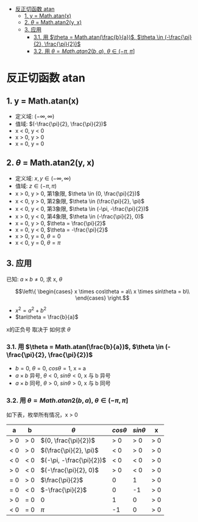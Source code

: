 - [反正切函数 atan](#反正切函数-atan)
  - [1. y = Math.atan(x)](#1-y--mathatanx)
  - [2. $\theta$ = Math.atan2(y, x)](#2-theta--mathatan2y-x)
  - [3. 应用](#3-应用)
    - [3.1. 用 $\theta = Math.atan(\frac{b}{a})$, $\theta \in  (-\frac{\pi}{2}, \frac{\pi}{2})$](#31-用-theta--mathatanfracba-theta-in---fracpi2-fracpi2)
    - [3.2. 用 $\theta = Math.atan2(b, a)$, $\theta \in  (-\pi, \pi]$](#32-用-theta--mathatan2b-a-theta-in---pi-pi)

# 反正切函数 atan

## 1. y = Math.atan(x)

+ 定义域: $(-\infty, \infty)$
+ 值域: $(-\frac{\pi}{2}, \frac{\pi}{2})$
+ x < 0, y < 0
+ x > 0, y > 0
+ x = 0, y = 0

## 2. $\theta$ = Math.atan2(y, x)

+ 定义域: $x, y \in (-\infty, \infty)$
+ 值域: $z \in (-\pi, \pi)$
+ x > 0, y > 0, 第1象限, $\theta \in (0, \frac{\pi}{2})$
+ x < 0, y > 0, 第2象限, $\theta \in (\frac{\pi}{2}, \pi)$
+ x < 0, y < 0, 第3象限, $\theta \in (-\pi, -\frac{\pi}{2})$
+ x > 0, y < 0, 第4象限, $\theta \in (-\frac{\pi}{2}, 0)$
+ x = 0, y > 0, $\theta = \frac{\pi}{2}$
+ x = 0, y < 0, $\theta = -\frac{\pi}{2}$
+ x > 0, y = 0, $\theta = 0$
+ x < 0, y = 0, $\theta = \pi$

## 3. 应用

已知: $a \times b \ne 0$, 求 x, $\theta$

$$\left\{
    \begin{cases}
        x \times cos\theta = a\\ 
        x \times sin\theta = b\\ 
    \end{cases}
\right.$$

+ $x^2=a^2+b^2$
+ $tan\theta = \frac{b}{a}$

x的正负号 取决于 如何求 $\theta$

### 3.1. 用 $\theta = Math.atan(\frac{b}{a})$, $\theta \in  (-\frac{\pi}{2}, \frac{\pi}{2})$

+ $b = 0$, $\theta = 0$, $cos\theta = 1$, x = a
+ $a \times b$ 异号, $\theta \lt 0$, $sin\theta \lt 0$, x 与 b 异号
+ $a \times b$ 同号, $\theta \gt 0$, $sin\theta \gt 0$, x 与 b 同号

### 3.2. 用 $\theta = Math.atan2(b, a)$, $\theta \in  (-\pi, \pi]$

如下表，枚举所有情况，x > 0

|a|b|$\theta$|$cos\theta$|$sin\theta$|x|
|--|--|--|--|--|--|
|> 0|> 0|$(0, \frac{\pi}{2})$|> 0|> 0|> 0|
|< 0|> 0|$(\frac{\pi}{2}, \pi)$|< 0|> 0|> 0|
|< 0|< 0|$(-\pi, -\frac{\pi}{2})$|< 0|< 0|> 0|
|> 0|< 0|$(-\frac{\pi}{2}, 0)$|> 0|< 0|> 0|
|= 0|> 0|$\frac{\pi}{2}$|0|1|> 0|
|= 0|< 0|$-\frac{\pi}{2}$|0|-1|> 0|
|> 0|= 0|0|1|0|> 0|
|< 0|= 0|$\pi$|-1|0|> 0|